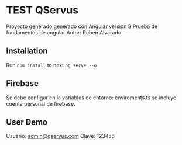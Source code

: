 # TEST QServus
Proyecto generado generado con Angular version 8
Prueba de fundamentos de angular
Autor: Ruben Alvarado

## Installation
Run `npm install`
to next `ng serve --o` 

## Firebase
Se debe configur en la variables de entorno: enviroments.ts
se incluye cuenta personal de firebase.

## User Demo
Usuario: admin@qservus.com
Clave: 123456